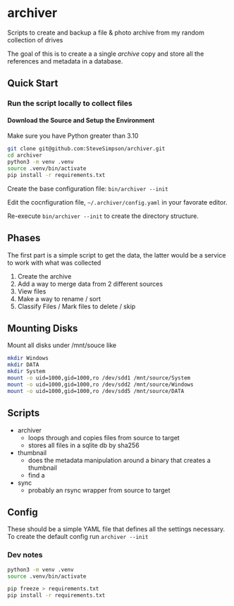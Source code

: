 # archiver

Scripts to create and backup a file &amp; photo archive from my random collection of drives

The goal of this is to create a a single *archive* copy and store all the references
and metadata in a database.

## Quick Start

### Run the script locally to collect files

#### Download the Source and Setup the Environment

Make sure you have Python greater than 3.10

```sh
git clone git@github.com:SteveSimpson/archiver.git
cd archiver
python3 -m venv .venv
source .venv/bin/activate
pip install -r requirements.txt
```

Create the base configuration file: `bin/archiver --init`

Edit the cocnfiguration file, `~/.archiver/config.yaml` in your favorate editor.

Re-execute `bin/archiver --init` to create the directory structure.





## Phases

The first part is a simple script to get the data, the latter would be a service to work with what was collected

1. Create the archive
2. Add a way to merge data from 2 different sources
3. View files 
4. Make a way to rename / sort
5. Classify Files / Mark files to delete / skip

## Mounting Disks

Mount all disks under /mnt/souce like

```sh
mkdir Windows
mkdir DATA
mkdir System
mount -o uid=1000,gid=1000,ro /dev/sdd1 /mnt/source/System
mount -o uid=1000,gid=1000,ro /dev/sdd2 /mnt/source/Windows
mount -o uid=1000,gid=1000,ro /dev/sdd5 /mnt/source/DATA
```

## Scripts

- archiver
  - loops through and copies files from source to target
  - stores all files in a sqlite db by sha256
- thumbnail
  - does the metadata manipulation around a binary that creates a thumbnail
  - find a
- sync
  - probably an rsync wrapper from source to target

## Config

These should be a simple YAML file that defines all the settings necessary. To create the default config run
`archiver --init`

### Dev notes

```sh
python3 -m venv .venv
source .venv/bin/activate

pip freeze > requirements.txt
pip install -r requirements.txt
```